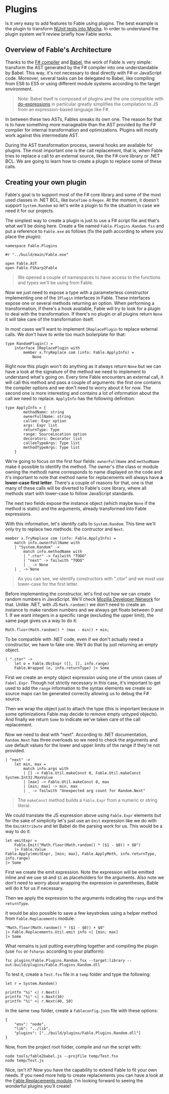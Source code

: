 # Plugins

Is it very easy to add features to Fable using plugins. The best example is the plugin
to transform [NUnit tests into Mocha](testing.md). In order to understand the plugin
system we'll review briefly how Fable works.

## Overview of Fable's Architecture

Thanks to the [F# compiler](http://fsharp.github.io/FSharp.Compiler.Service/)
and [Babel](http://babeljs.io), the work of Fable is very simple: transform
the AST generated by the F# compiler into one understandable by Babel. This way,
it's not necessary to deal directly with F# or JavaScript code. Moreover,
several tasks can be delegated to Babel, like compiling from ES6 to ES5 or
using different module systems according to the target environment.

> Note: Babel itself is composed of plugins and the one compatible with
[do-expressions](http://wiki.ecmascript.org/doku.php?id=strawman:do_expressions)
in particular greatly simplifies the compilation to JS from an expression-based language like F#.

In between these two ASTs, Fables sneaks its own one. The reason for that
is to have something more manageable than the AST provided by the F# compiler
for internal transformation and optimizations. Plugins will mostly work against
this intermediate AST.

During the AST transformation process, several hooks are available for plugins.
The most important one is the call replacement, that is, when Fable tries to
replace a call to an external source, like the F# core library or .NET BCL.
We are going to learn how to create a plugin to replace some of these calls.

## Creating your own plugin

Fable's goal is to support most of the F# core library and some of the most
used classes in .NET BCL, like `DateTime` o `Regex`. At the moment, it doesn't
support `System.Random` so let's write a plugin to fix the situation in case
we need it for our projects.

The simplest way to create a plugin is just to use a F# script file and that's
what we'll be doing here. Create a file named `Fable.Plugins.Random.fsx` and
put a reference to `Fable.exe` as follows (fix the path according to where
you place the plugin):

```
namespace Fable.Plugins

#r "../build/main/Fable.exe"

open Fable.AST
open Fable.FSharp2Fable
``` 

> We opened a couple of namespaces to have access to
the functions and types we'll be using from Fable.

Now we just need to expose a type with a parameterless constructor 
implementing one of the `IPlugin` interfaces in Fable. These interfaces expose
one or several methods returning an option. When performing a transformation,
if there's a hook available, Fable will try to look for a plugin to deal with
the transformation. If there's no plugin or all plugins return `None` it will
take care of the transformation itself.

In most cases we'll want to implement `IReplacePlugin` to replace external calls.
We don't have to write too much boilerplate for that:

```
type RandomPlugin() =
    interface IReplacePlugin with
        member x.TryReplace com (info: Fable.ApplyInfo) =
            None
```

Right now this plugin won't do anything as it always return `None` but we
can have a look at the signature of the method we need to implement to
understand what's going on. Every time Fable encounters an external call,
it will call this method and pass a couple of arguments: the first one
contains the compiler options and we don't need to worry about it for now.
The second one is more interesting and contains a lot of information about
the call we need to replace. `ApplyInfo` has the following definition:

```
type ApplyInfo = {
        methodName: string
        ownerFullName: string
        callee: Expr option
        args: Expr list
        returnType: Type
        range: SourceLocation option
        decorators: Decorator list
        calleeTypeArgs: Type list
        methodTypeArgs: Type list
    }
```

We're going to focus on the first four fields: `ownerFullName` and `methodName`
make it possible to identify the method. The owner's (the class or module owning
the method) name corresponds to name displayed on the code and it's important to note
that method name for replacements will always have **a lower-case first letter**.
There's a couple of reasons for that, one is that many of these calls will be
diverted to Fable's core library, where all methods start with lower-case to
follow JavaScript standards.

The next two fields expose the instance object (which maybe `None` if the method
is static) and the arguments, already transformed into Fable expressions.

With this information, let's identify calls to `System.Random`. This time we'll
only try to replace two methods: the contructor and `Next`.

```
member x.TryReplace com (info: Fable.ApplyInfo) =
    match info.ownerFullName with
    | "System.Random" ->
        match info.methodName with
        | ".ctor" -> failwith "TODO"
        | "next" -> failwith "TODO"
        | _ -> None
    | _ -> None
```

> As you can see, we identify constructors with ".ctor" and we must use lower-case
for the first letter.

Before implementing the constructor, let's find out how we can create random
numbers in JavaScript. We'll check [Mozilla Developer Network](https://developer.mozilla.org/en-US/docs/Web/JavaScript/Reference/Global_Objects/Math/random)
for that. Unlike .NET, with JS `Math.random()` we don't need to create an instance
to make random numbers and we always get floats between 0 and 1. If we want integers
in a specific range (excluding the upper limit), the same page gives us a way to do it:

```
Math.floor(Math.random() * (max - min)) + min;
```

To be compatible with .NET code, even if we don't actually need a constructor,
we have to fake one. We'll do that by just returning an empty object.

```
| ".ctor" ->
    let o = Fable.ObjExpr ([], [], info.range)
    Fable.Wrapped (o, info.returnType) |> Some
```

First we create an empty object expression using one of the union cases of
`Fabel.Expr`. Though not strictly necessary in this case, it's important to get
used to add the `range` information to the syntax elements we create so source maps
can be generated correctly allowing us to debug the F# source.

Then we wrap the object just to attach the type (this is important because
in some optimizations Fable may decide to remove empty untyped objects). And finally
we return `Some` to indicate we've taken care of the call replacement.

Now we need to deal with "next". According to .NET documentation, `Random.Next`
has three overloads so we need to check the arguments and use default values
for the lower and upper limits of the range if they're not provided.

```
| "next" ->
    let min, max =
        match info.args with
        | [] -> Fable.Util.makeConst 0, Fable.Util.makeConst System.Int32.MaxValue
        | [max] -> Fable.Util.makeConst 0, max
        | [min; max] -> min, max
        | _ -> failwith "Unexpected arg count for Random.Next"
```

> The `makeConst` method builds a `Fable.Expr` from a numeric or string literal.

We could translate the JS expression above using `Fable.Expr` elements but for
the sake of simplicity let's just use an `Emit` expression like we do with the
`EmitAttribute` and let Babel do the parsing work for us. This would be a way to do it:

```
let emitExpr =
    Fable.Emit("Math.floor(Math.random() * ($1 - $0)) + $0")
    |> Fable.Value
Fable.Apply(emitExpr, [min; max], Fable.ApplyMeth, info.returnType, info.range)
|> Some
```

First we create the emit expression. Note the expression will be emitted inline
and we use `$0` and `$1` as placeholders for the arguments. Also note we don't
need to worry about wrapping the expression in parentheses, Bable will do it for
us if necessary.

Then we apply the expression to the arguments indicating the `range` and the `returnType`.

It would be also possible to save a few keystrokes using a helper method from
`Fable.Replacements` module.

```
"Math.floor(Math.random() * ($1 - $0)) + $0"
|> Fable.Replacements.Util.emit info <| [min; max]
|> Some
```

What remains is just putting everything together and compiling the plugin
(use `fsc` or `fsharpc` according to your platform):

```
fsc plugins/Fable.Plugins.Random.fsx --target:library --out:build/plugins/Fable.Plugins.Random.dll
```

To test it, create a `Test.fsx` file in a `temp` folder and type the following:

```
let r = System.Random()

printfn "%i" <| r.Next()
printfn "%i" <| r.Next(10)
printfn "%i" <| r.Next(40, 50)
```

In the same `temp` folder, create a `fableconfig.json` file with these options:

```
{
    "env": "node",
    "lib": "../lib",
    "plugins": ["../build/plugins/Fable.Plugins.Random.dll"]
}
```

Now, from the project root folder, compile and run the script with:

```
node tools/fable2babel.js --projFile temp/Test.fsx
node temp/Test.js
```

Nice, isn't it? Now you have the capability to extend Fable to fit your own needs.
If you need more help to create replacements you can have a look at the [Fable.Replacements
module](/src/Replacements.fs). I'm looking forward to seeing the wonderful plugins you'll create!
